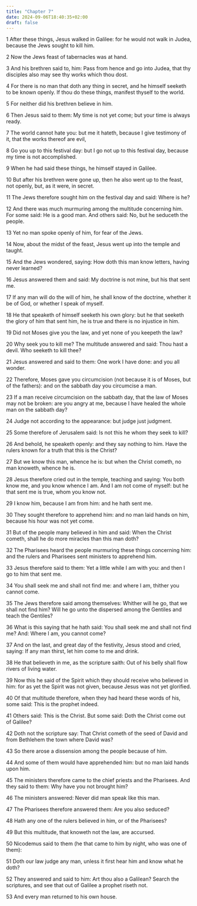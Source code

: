 ```yaml
---
title: "Chapter 7"
date: 2024-09-06T18:40:35+02:00
draft: false
---
```




1 After these things, Jesus walked in Galilee: for he would not walk in Judea, because the Jews sought to kill him.

2 Now the Jews feast of tabernacles was at hand.

3 And his brethren said to, him: Pass from hence and go into Judea, that thy disciples also may see thy works which thou dost.

4 For there is no man that doth any thing in secret, and he himself seeketh to be known openly. If thou do these things, manifest thyself to the world.

5 For neither did his brethren believe in him.

6 Then Jesus said to them: My time is not yet come; but your time is always ready.

7 The world cannot hate you: but me it hateth, because I give testimony of it, that the works thereof are evil,

8 Go you up to this festival day: but I go not up to this festival day, because my time is not accomplished.

9 When he had said these things, he himself stayed in Galilee.

10 But after his brethren were gone up, then he also went up to the feast, not openly, but, as it were, in secret.

11 The Jews therefore sought him on the festival day and said: Where is he?

12 And there was much murmuring among the multitude concerning him. For some said: He is a good man. And others said: No, but he seduceth the people.

13 Yet no man spoke openly of him, for fear of the Jews.

14 Now, about the midst of the feast, Jesus went up into the temple and taught.

15 And the Jews wondered, saying: How doth this man know letters, having never learned?

16 Jesus answered them and said: My doctrine is not mine, but his that sent me.

17 If any man will do the will of him, he shall know of the doctrine, whether it be of God, or whether I speak of myself.

18 He that speaketh of himself seeketh his own glory: but he that seeketh the glory of him that sent him, he is true and there is no injustice in him.

19 Did not Moses give you the law, and yet none of you keepeth the law?

20 Why seek you to kill me? The multitude answered and said: Thou hast a devil. Who seeketh to kill thee?

21 Jesus answered and said to them: One work I have done: and you all wonder.

22 Therefore, Moses gave you circumcision (not because it is of Moses, but of the fathers): and on the sabbath day you circumcise a man.

23 If a man receive circumcision on the sabbath day, that the law of Moses may not be broken: are you angry at me, because I have healed the whole man on the sabbath day?

24 Judge not according to the appearance: but judge just judgment.

25 Some therefore of Jerusalem said: Is not this he whom they seek to kill?

26 And behold, he speaketh openly: and they say nothing to him. Have the rulers known for a truth that this is the Christ?

27 But we know this man, whence he is: but when the Christ cometh, no man knoweth, whence he is.

28 Jesus therefore cried out in the temple, teaching and saying: You both know me, and you know whence I am. And I am not come of myself: but he that sent me is true, whom you know not.

29 I know him, because I am from him: and he hath sent me.

30 They sought therefore to apprehend him: and no man laid hands on him, because his hour was not yet come.

31 But of the people many believed in him and said: When the Christ cometh, shall he do more miracles than this man doth?

32 The Pharisees heard the people murmuring these things concerning him: and the rulers and Pharisees sent ministers to apprehend him.

33 Jesus therefore said to them: Yet a little while I am with you: and then I go to him that sent me.

34 You shall seek me and shall not find me: and where I am, thither you cannot come.

35 The Jews therefore said among themselves: Whither will he go, that we shall not find him? Will he go unto the dispersed among the Gentiles and teach the Gentiles?

36 What is this saying that he hath said: You shall seek me and shall not find me? And: Where I am, you cannot come?

37 And on the last, and great day of the festivity, Jesus stood and cried, saying: If any man thirst, let him come to me and drink.

38 He that believeth in me, as the scripture saith: Out of his belly shall flow rivers of living water.

39 Now this he said of the Spirit which they should receive who believed in him: for as yet the Spirit was not given, because Jesus was not yet glorified.

40 Of that multitude therefore, when they had heard these words of his, some said: This is the prophet indeed.

41 Others said: This is the Christ. But some said: Doth the Christ come out of Galilee?

42 Doth not the scripture say: That Christ cometh of the seed of David and from Bethlehem the town where David was?

43 So there arose a dissension among the people because of him.

44 And some of them would have apprehended him: but no man laid hands upon him.

45 The ministers therefore came to the chief priests and the Pharisees. And they said to them: Why have you not brought him?

46 The ministers answered: Never did man speak like this man.

47 The Pharisees therefore answered them: Are you also seduced?

48 Hath any one of the rulers believed in him, or of the Pharisees?

49 But this multitude, that knoweth not the law, are accursed.

50 Nicodemus said to them (he that came to him by night, who was one of them):

51 Doth our law judge any man, unless it first hear him and know what he doth?

52 They answered and said to him: Art thou also a Galilean? Search the scriptures, and see that out of Galilee a prophet riseth not.

53 And every man returned to his own house.

